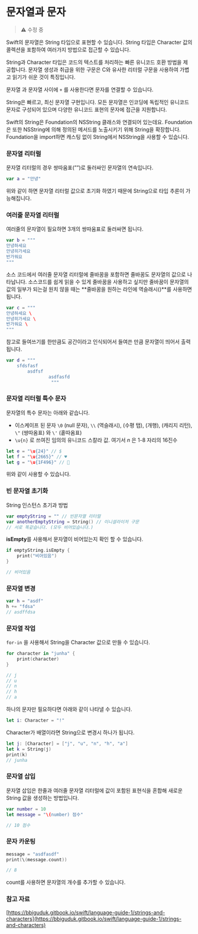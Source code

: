 # 문자열과 문자

> ⚠️ 수정 중
> 

Swift의 문자열은 String 타입으로 표현할 수 있습니다.
String 타입은 Character 값의 콜렉션을 포함하여 여러가지 방법으로 접근할 수 있습니다.

String과 Character 타입은 코드의 텍스트를 처리하는 빠른 유니코드 호환 방법을 제공합니다. 문자열 생성과 취급을 위한 구문은 C와 유사한 리터럴 구문을 사용하여 가볍고 읽기가 쉬운 것이 특징입니다.

문자열 과 문자열 사이에 `+` 를 사용한다면 문자를 연결할 수 있습니다.

String은 빠르고, 최신 문자열 구현입니다. 모든 문자열은 인코딩에 독립적인 유니코드 문자로 구성되어 있으며 다양한 유니코드 표현의 문자에 접근을 지원합니다.

Swift의 String은 Foundation의 NSString 클래스와 연결되어 있는데요.
Foundation은 또한 NSString에 의해 정의된 메서드를 노출시키기 위해 String을 확장합니다. Foundation을 import하면 캐스팅 없이 String에서 NSString을 사용할 수 있습니다.

### 문자열 리터럴

문자열 리터럴의 경우 쌍따움표(””)로 둘러싸인 문자열의 연속입니다.

```swift
var a = "안녕"
```

위와 같이 하면 문자열 리터럴 값으로 초기화 하였기 때문에 String으로 타입 추론이 가능해집니다.

### 여러줄 문자열 리터럴

여러줄의 문자열이 필요하면 3개의 쌍따움표로 둘러싸면 됩니다.

```swift
var b = """
안녕하세요
안녕히가세요
반가워요
"""
```

소스 코드에서 여러줄 문자열 리터럴에 줄바꿈을 포함하면 줄바꿈도 문자열의 값으로 나타납니다. 소스코드를 쉽게 읽을 수 있게 줄바꿈을 사용하고 싶지만 줄바꿈이 문자열의 값의 일부가 되는걸 원치 않을 때는 **줄바꿈을 원하는 라인에 역슬래시(\)**를 사용하면됩니다.

```swift
var c = """
안녕하세요 \
안녕히가세요 \ 
반가워요 \
"""
```

참고로 들여쓰기를 한만큼도 공간이라고 인식되어서 들여쓴 만큼 문자열이 띄어서 출력됩니다.

```swift
var d = """
	sfdsfasf
		asdfsf
				asdfasfd
				 """
```

### 문자열 리터럴 특수 문자

문자열의 특수 문자는 아래와 같습니다.

- 이스케이프 된 문자 `\0` (null 문자), `\\` (역슬래시), (수평 탭), (개행), (캐리지 리턴), `\"` (쌍따옴표) 와 `\'` (홑따옴표)
- `\u{n}` 로 쓰여진 임의의 유니코드 스칼라 값. 여기서 *n* 은 1-8 자리의 16진수

```swift
let e = "\u{24}" // $
let f = "\u{2665}" // ♥
let g = "\u{1F496}" // 💖
```

위와 같이 사용할 수 있습니다.

### 빈 문자열 초기화

String 인스턴스 초기과 방법

```swift
var emptyString = "" // 빈문자열 리터럴
var anotherEmptyString = String() // 이니셜라이저 구문
// 서로 똑같습니다. (모두 비어있습니다.)
```

**isEmpty**를 사용해서 문자열이 비어있는지 확인 할 수 있습니다.

```swift
if emptyString.isEmpty {
    print("비어있음")
}

// 비어있음
```

### 문자열 변경

```swift
var h = "asdf"
h += "fdsa"
// asdffdsa
```

### 문자열 작업

`for-in` 을 사용해서 String을 Character 값으로 만들 수 있습니다.

```swift
for character in "junha" {
	print(character)
} 

// j
// u
// n
// h
// a
```

하나의 문자만 필요하다면 아래와 같이 나타낼 수 있습니다.

```swift
let i: Character = "!"
```

Character가 배열이라면 String으로 변경시 하나가 됩니다.

```swift
let j: [Character] = ["j", "u", "n", "h", "a"]
let k = String(j)
print(k)
// junha
```

### 문자열 삽입

문자열 삽입은 한줄과 여러줄 문자열 리터럴에 값이 포함된 표현식을 혼합해 새로운 String 값을 생성하는 방법입니다.

```swift
var number = 10
let message = "\(number) 점수"

// 10 점수
```

### 문자 카운팅

```swift
message = "asdfasdf"
print(\(message.count))

// 8
```

count를 사용하면 문자열의 개수를 추가할 수 있습니다.

### 참고 자료

[https://bbiguduk.gitbook.io/swift/language-guide-1/strings-and-characters](https://bbiguduk.gitbook.io/swift/language-guide-1/strings-and-characters)
